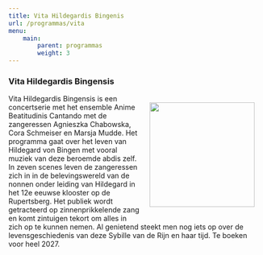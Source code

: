 ```yaml
---
title: Vita Hildegardis Bingenis
url: /programmas/vita
menu:
    main:
        parent: programmas
        weight: 3
---
```

### Vita Hildegardis Bingensis

<img src="../images/Die Seherin.png" style="width: 13rem; float: right; margin:1rem">

Vita Hildegardis Bingensis is een concertserie met het ensemble Anime Beatitudinis Cantando met de zangeressen Agnieszka Chabowska, Cora Schmeiser en Marsja Mudde. Het programma gaat over het leven van Hildegard von Bingen met vooral muziek van deze beroemde abdis zelf. In zeven scenes leven de zangeressen zich in in de belevingswereld van de nonnen onder leiding van Hildegard in het 12e eeuwse klooster op de Rupertsberg. Het publiek wordt getracteerd op zinnenprikkelende zang en komt zintuigen tekort om alles in zich op te kunnen nemen. Al genietend steekt men nog iets op over de levensgeschiedenis van deze Sybille van de Rijn en haar tijd. Te boeken voor heel 2027.
